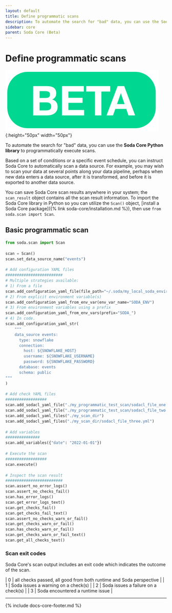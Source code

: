 ```yaml
---
layout: default
title: Define programmatic scans
description: To automate the search for "bad" data, you can use the Soda Sore Python library to programmatically execute scans.
sidebar: core
parent: Soda Core (Beta)
---
```


# Define programmatic scans
![beta](/assets/images/beta.png){:height="50px" width="50px"}

To automate the search for "bad" data, you can use the **Soda Core Python library** to programmatically execute scans.

Based on a set of conditions or a specific event schedule, you can instruct Soda Core to automatically scan a data source. For example, you may wish to scan your data at several points along your data pipeline, perhaps when new data enters a data source, after it is transformed, and before it is exported to another data source.

You can save Soda Core scan results anywhere in your system; the `scan_result` object contains all the scan result information. To import the Soda Core library in Python so you can utilize the `Scan()` object, [install a Soda Core package]({% link soda-core/installation.md %}), then use `from soda.scan import Scan`.

## Basic programmatic scan

```python
from soda.scan import Scan

scan = Scan()
scan.set_data_source_name("events")

# Add configuration YAML files
#########################
# Multiple strategies available:
# 1) From a file
scan.add_configuration_yaml_file(file_path="~/.soda/my_local_soda_environment.yml")
# 2) From explicit environment variable(s)
scan.add_configuration_yaml_from_env_var(env_var_name="SODA_ENV")
# 3) From environment variables using a prefix
scan.add_configuration_yaml_from_env_vars(prefix="SODA_")
# 4) In code.
scan.add_configuration_yaml_str(
    """
    data_source events:
      type: snowflake
      connection:
        host: ${SNOWFLAKE_HOST}
        username: ${SNOWFLAKE_USERNAME}
        password: ${SNOWFLAKE_PASSWORD}
      database: events
      schema: public
"""
)

# Add check YAML files
##################
scan.add_sodacl_yaml_file("./my_programmatic_test_scan/sodacl_file_one.yml")
scan.add_sodacl_yaml_file("./my_programmatic_test_scan/sodacl_file_two.yml")
scan.add_sodacl_yaml_files("./my_scan_dir")
scan.add_sodacl_yaml_files("./my_scan_dir/sodacl_file_three.yml")

# Add variables
###############
scan.add_variables({"date": "2022-01-01"})

# Execute the scan
##################
scan.execute()

# Inspect the scan result
#########################
scan.assert_no_error_logs()
scan.assert_no_checks_fail()
scan.has_error_logs()
scan.get_error_logs_text()
scan.get_checks_fail()
scan.get_checks_fail_text()
scan.assert_no_checks_warn_or_fail()
scan.get_checks_warn_or_fail()
scan.has_checks_warn_or_fail()
scan.get_checks_warn_or_fail_text()
scan.get_all_checks_text()
```

<!--
## PySpark

```python
scan = Scan()
scan.set_data_source_name("events")
scan.set_schedule_name("Default events schedule 6am UTC")

# Spark
###########
spark_session = None
df1 = None
df2 = None
# If the spark_session is connected to a Hive catalog, all the table names will be known already in the spark_session
# If the dataframes referenced in the SodaCL files are not registered in a connected catalog,
# users can link the dataframes manually to the name referenced in the SodaCL files
df1.createOrReplaceTempView("df1")
df2.createOrReplaceTempView("df2")
scan.add_configuration_spark_session(spark_session=spark_session, data_source_name="the_spark_data_source")

scan.add_variables({"date": "2022-01-01"})

scan.execute()

scan.assert_no_error_logs()
scan.assert_no_checks_fail()
scan.has_error_logs()
scan.get_error_logs_text()
scan.get_checks_fail()
scan.has_checks_fail()
scan.get_checks_fail_text()
scan.assert_no_checks_warn_or_fail()
scan.get_checks_warn_or_fail()
scan.has_checks_warn_or_fail()
scan.get_checks_warn_or_fail_text()
scan.get_all_checks_text()
```
-->

### Scan exit codes

Soda Core's scan output includes an exit code which indicates the outcome of the scan.

| 0 | all checks passed, all good from both runtime and Soda perspective |
| 1 | Soda issues a warning on a check(s) |
| 2 | Soda issues a failure on a check(s) |
| 3 | Soda encountered a runtime issue |

---
{% include docs-core-footer.md %}
